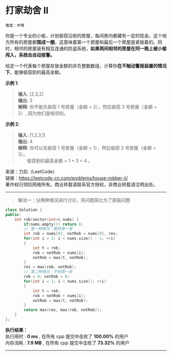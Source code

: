 # 打家劫舍 II #  
`难度：中等` 

你是一个专业的小偷，计划偷窃沿街的房屋，每间房内都藏有一定的现金。这个地方所有的房屋都**围成一圈**，这意味着第一个房屋和最后一个房屋是紧挨着的。同时，相邻的房屋装有相互连通的防盗系统，**如果两间相邻的房屋在同一晚上被小偷闯入，系统会自动报警。**  

给定一个代表每个房屋存放金额的非负整数数组，计算你**在不触动警报装置的情况下**，能够偷窃到的最高金额。  

**示例 1**:  
>**输入**: [2,3,2]  
>**输出**: 3  
>**解释**: 你不能先偷窃 1 号房屋（金额 = 2），然后偷窃 3 号房屋（金额 = 2）, 因为他们是相邻的。  

**示例 2**:  
>**输入**: [1,2,3,1]  
>**输出**: 4  
>**解释**: 你可以先偷窃 1 号房屋（金额 = 1），然后偷窃 3 号房屋（金额 = 3）。  
>&emsp;&emsp;偷窃到的最高金额 = 1 + 3 = 4 。  

来源：力扣（LeetCode）  
链接：https://leetcode-cn.com/problems/house-robber-ii/  
著作权归领扣网络所有。商业转载请联系官方授权，非商业转载请注明出处。  

---  
>解法一：分两种情况进行讨论，将问题简化为了原版问题  

```C++  
class Solution {
public:
    int rob(vector<int>& nums) {
        if(nums.empty()) return 0;
        // 第一种情况：要抢第一家
        int rob = nums[0], notRob = nums[0], res;
        for(int i = 2; i < nums.size() - 1; ++i)
        {
            int t = rob;
            rob = notRob + nums[i];
            notRob = max(t, notRob);
        }
        res = max(rob, notRob);
        // 第二种情况：不抢第一家
        rob = 0; notRob = 0;
        for(int i = 1; i < nums.size(); ++i)
        {
            int t = rob;
            rob = notRob + nums[i];
            notRob = max(t, notRob);
        }
        return max(res, max(rob, notRob));
    }
};
```  

**执行结果：**  
执行用时 : **0 ms** , 在所有 cpp 提交中击败了 **100.00%** 的用户  
内存消耗 : **7.9 MB** , 在所有 cpp 提交中击败了 **73.32%** 的用户  

---  